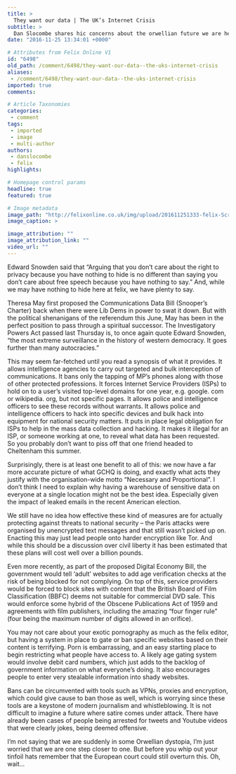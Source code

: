 ```yaml
---
title: >
  They want our data | The UK’s Internet Crisis
subtitle: >
  Dan Slocombe shares hic concerns about the orwellian future we are headed towards
date: "2016-11-25 13:34:01 +0000"

# Attributes from Felix Online V1
id: "6498"
old_path: /comment/6498/they-want-our-data--the-uks-internet-crisis
aliases:
 - /comment/6498/they-want-our-data--the-uks-internet-crisis
imported: true
comments:

# Article Taxonomies
categories:
 - comment
tags:
 - imported
 - image
 - multi-author
authors:
 - danslocombe
 - felix
highlights:

# Homepage control params
headline: true
featured: true

# Image metadata
image_path: "http://felixonline.co.uk/img/upload/201611251333-felix-Screen Shot 2016-11-25 at 13.33.47.png"
image_caption: >

image_attribution: ""
image_attribution_link: ""
video_url: ""
---
```


Edward Snowden said that “Arguing that you don’t care about the right to privacy because you have nothing to hide is no different than saying you don’t care about free speech because you have nothing to say.” And, while we may have nothing to hide here at felix, we have plenty to say.

Theresa May first proposed the Communications Data Bill (Snooper’s Charter) back when there were Lib Dems in power to swat it down. But with the political shenanigans of the referendum this June, May has been in the perfect position to pass through a spiritual successor.
The Investigatory Powers Act passed last Thursday is, to once again quote Edward Snowden, “the most extreme surveillance in the history of western democracy. It goes further than many autocracies.”

This may seem far-fetched until you read a synopsis of what it provides.
It allows intelligence agencies to carry out targeted and bulk interception of communications. It bans only the tapping of MP’s phones along with those of other protected professions. It forces Internet Service Providers (ISPs) to hold on to a user’s visited top-level domains for one year, e.g. google. com or wikipedia. org, but not specific pages. It allows police and intelligence officers to see these records without warrants. It allows police and intelligence officers to hack into specific devices and bulk hack into equipment for national security matters. It puts in place legal obligation for ISPs to help in the mass data collection and hacking. It makes it illegal for an ISP, or someone working at one, to reveal what data has been requested. So you probably don’t want to piss off that one friend headed to Cheltenham this summer.

Surprisingly, there is at least one benefit to all of this: we now have a far more accurate picture of what GCHQ is doing, and exactly what acts they justify with the organisation-wide motto “Necessary and Proportional”. I don’t think I need to explain why having a warehouse of sensitive data on everyone at a single location might not be the best idea. Especially given the impact of leaked emails in  the recent American election.

We still have no idea how effective these kind of measures are for actually protecting against threats to national security – the Paris attacks were organised by unencrypted text messages and that still wasn’t picked up on. Enacting this may just lead people onto harder encryption like Tor. And while this should be a discussion over civil liberty it has been estimated that these plans will cost well over a billion pounds.

Even more recently, as part of the proposed Digital Economy Bill, the government would tell ‘adult’ websites to add age verification checks at the risk of being blocked for not complying.
On top of this, service providers would be forced to block sites with content that the British Board of Film Classification (BBFC) deems not suitable for commercial DVD sale. This would enforce some hybrid of the Obscene Publications Act of 1959 and agreements with film publishers, including the amazing “four finger rule” (four being the maximum number of digits allowed in an orifice).

You may not care about your exotic pornography as much as the felix editor, but having a system in place to gate or ban specific websites based on their content is terrifying. Porn is embarrassing, and an easy starting place to begin restricting what people have access to.
A likely age gating system would involve debit card numbers, which just adds to the backlog of government information on what everyone’s doing. It also encourages people to enter very stealable information into shady websites.

Bans can be circumvented with tools such as VPNs, proxies and encryption, which could give cause to ban those as well, which is worrying since these tools are a keystone of modern journalism and whistleblowing. It is not difficult to imagine a future where satire comes under attack. There have already been cases of people being arrested for tweets and Youtube videos that were clearly jokes, being deemed offensive.

I’m not saying that we are suddenly in some Orwellian dystopia, I’m just worried that we are one step closer to one. But before you whip out your tinfoil hats remember that the European court could still overturn this. Oh, wait...
